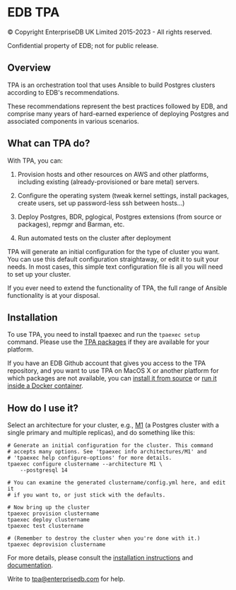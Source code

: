 EDB TPA
=======

© Copyright EnterpriseDB UK Limited 2015-2023 - All rights reserved.

Confidential property of EDB; not for public release.

## Overview

TPA is an orchestration tool that uses Ansible to build Postgres
clusters according to EDB's recommendations.

These recommendations represent the best practices followed by EDB, and
comprise many years of hard-earned experience of deploying Postgres and
associated components in various scenarios.

## What can TPA do?

With TPA, you can:

1. Provision hosts and other resources on AWS and other platforms,
   including existing (already-provisioned or bare metal) servers.

2. Configure the operating system (tweak kernel settings, install
   packages, create users, set up password-less ssh between hosts…)

3. Deploy Postgres, BDR, pglogical, Postgres extensions (from source or
   packages), repmgr and Barman, etc.

4. Run automated tests on the cluster after deployment

TPA will generate an initial configuration for the type of cluster
you want. You can use this default configuration straightaway, or edit
it to suit your needs. In most cases, this simple text configuration
file is all you will need to set up your cluster.

If you ever need to extend the functionality of TPA, the full range
of Ansible functionality is at your disposal.

## Installation

To use TPA, you need to install tpaexec and run the `tpaexec setup`
command. Please use the [TPA packages](docs/src/INSTALL.md) if they are
available for your platform.

If you have an EDB Github account that gives you access to the TPA
repository, and you want to use TPA on MacOS X or another platform
for which packages are not available, you can [install it from
source](docs/src/INSTALL-repo.md) or [run it inside a Docker
container](docs/src/INSTALL-docker.md).

## How do I use it?

Select an architecture for your cluster,
e.g., [M1](docs/src/architecture-M1.md) (a Postgres cluster with a single
primary and multiple replicas), and do something like this:

```
# Generate an initial configuration for the cluster. This command
# accepts many options. See 'tpaexec info architectures/M1' and
# 'tpaexec help configure-options' for more details.
tpaexec configure clustername --architecture M1 \
    --postgresql 14

# You can examine the generated clustername/config.yml here, and edit it
# if you want to, or just stick with the defaults.

# Now bring up the cluster
tpaexec provision clustername
tpaexec deploy clustername
tpaexec test clustername

# (Remember to destroy the cluster when you're done with it.)
tpaexec deprovision clustername
```

For more details, please consult the
[installation instructions](docs/src/INSTALL.md) and
[documentation](docs/src/index.md).

Write to tpa@enterprisedb.com for help.
